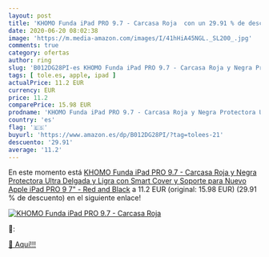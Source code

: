 ```yaml
---
layout: post
title: 'KHOMO Funda iPad PRO 9.7 - Carcasa Roja  con un 29.91 % de descuento'
date: 2020-06-20 08:02:38
image: 'https://m.media-amazon.com/images/I/41hHiA45NGL._SL200_.jpg'
comments: true
category: ofertas
author: ring
slug: 'B012DG28PI-es KHOMO Funda iPad PRO 9.7 - Carcasa Roja y Negra Protectora...'
tags: [ tole.es, apple, ipad ]
actualPrice: 11.2 EUR
currency: EUR
price: 11.2
comparePrice: 15.98 EUR
prodname: 'KHOMO Funda iPad PRO 9.7 - Carcasa Roja y Negra Protectora Ultra Delgada y Ligra con Smart Cover y Soporte para Nuevo Apple iPad PRO  9 7"  - Red and Black'
country: 'es'
flag: '🇪🇸'
buyurl: 'https://www.amazon.es/dp/B012DG28PI/?tag=tolees-21'
descuento: '29.91'
average: '11.2'
---
```


En este momento está [KHOMO Funda iPad PRO 9.7 - Carcasa Roja y Negra Protectora Ultra Delgada y Ligra con Smart Cover y Soporte para Nuevo Apple iPad PRO  9 7"  - Red and Black](https://www.amazon.es/dp/B012DG28PI/?tag=tolees-21) a 11.2 EUR (original: 15.98 EUR) (29.91 %  de descuento) en el siguiente enlace!

[![KHOMO Funda iPad PRO 9.7 - Carcasa Roja ](https://m.media-amazon.com/images/I/41hHiA45NGL._SL200_.jpg)](https://www.amazon.es/dp/B012DG28PI/?tag=tolees-21)

🔎:


[🛒 Aquí!!!](https://www.amazon.es/dp/B012DG28PI/?tag=tolees-21)
